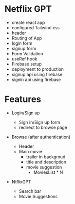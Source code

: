# Netflix GPT


- create react app
- configured Tailwind css
- header
- Routing of App
- login form
- signup form
- Form Validation
- useRef hook
- Firebase setup
- deployment to production
- signup api using firebase
- signin api using firebase




# Features

- Login/Sign up 
    - Sign in/Sign up form
    - redirect to browse page

- Browse (after authentication)
    - Header
    - Main movie
        - trailer in backgroud
        - title and description
        - movie suggestion
            - MoviesList * N

- NtflixGPT
    - Search bar
    - Movie Suggestions
